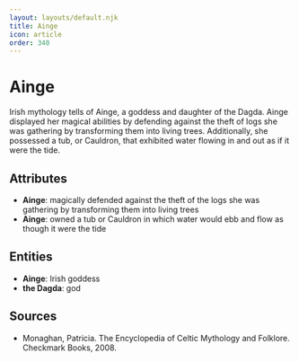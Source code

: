 ```yaml
---
layout: layouts/default.njk
title: Ainge
icon: article
order: 340
---
```

# Ainge

Irish mythology tells of Ainge, a goddess and daughter of the Dagda. Ainge displayed her magical abilities by defending against the theft of logs she was gathering by transforming them into living trees. Additionally, she possessed a tub, or Cauldron, that exhibited water flowing in and out as if it were the tide.

## Attributes

- **Ainge**: magically defended against the theft of the logs she was gathering by transforming them into living trees
- **Ainge**: owned a tub or Cauldron in which water would ebb and flow as though it were the tide

## Entities

- **Ainge**: Irish goddess
- **the Dagda**: god

## Sources

- Monaghan, Patricia. The Encyclopedia of Celtic Mythology and Folklore. Checkmark Books, 2008.

